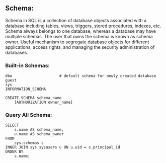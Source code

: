 ## Schema:
Schema in SQL is a collection of database objects associated with a database including tables, views, triggers, stored procedures, indexes, etc. Schema always belongs to one
database, whereas a database may have multiple schemas. The user that owns the schema is known as schema owner. Useful mechanism to segregate database objects for different
applications, access rights, and managing the security administration of databases.

### Built-in Schemas:
```
dbo                     # default schema for newly created database
guest
sys
INFORMATION_SCHEMA
```
```
CREATE SCHEMA schema_name
    [AUTHORIZATION owner_name]
```
### Query All Schema:
```
SELECT 
    s.name AS schema_name, 
    u.name AS schema_owner
FROM 
    sys.schemas s
INNER JOIN sys.sysusers u ON u.uid = s.principal_id
ORDER BY 
    s.name;
```
